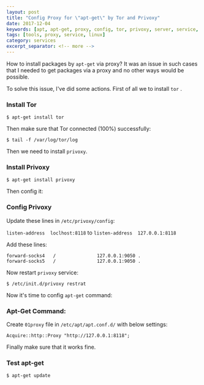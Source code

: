 ```yaml
---
layout: post
title: "Config Proxy for \"apt-get\" by Tor and Privoxy"
date: 2017-12-04
keywords: [apt, apt-get, proxy, config, tor, privoxy, server, service, linux]
tags: [tools, proxy, service, linux]
category: services
excerpt_separator: <!-- more -->
---
```

How to install packages by `apt-get` via proxy?  It was an issue in such cases that I needed to get packages via a proxy and  no other ways would be possible. 
<!-- more -->

To solve this issue, I've did some actions. First of all we to install `tor` .

### Install Tor
```
$ apt-get install tor
```

Then make sure that Tor connected (100%) successfully:
```
$ tail -f /var/log/tor/log
```

Then we need to install `privoxy`.
### Install Privoxy
```
$ apt-get install privoxy
```

Then config it:

### Config Privoxy
Update these lines in `/etc/privoxy/config`:

`listen-address  loclhost:8118` to `listen-address  127.0.0.1:8118`

Add these lines:
```
forward-socks4   /               127.0.0.1:9050 .
forward-socks5   /               127.0.0.1:9050 .
```

Now restart `privoxy` service:
```
$ /etc/init.d/privoxy restrat
```

Now it's time to config `apt-get` command:

### Apt-Get Command:
Create `01proxy` file in `/etc/apt/apt.conf.d/` with below settings:
```
Acquire::http::Proxy "http://127.0.0.1:8118";
```

Finally make sure that it works fine.

### Test apt-get
```
$ apt-get update
```
